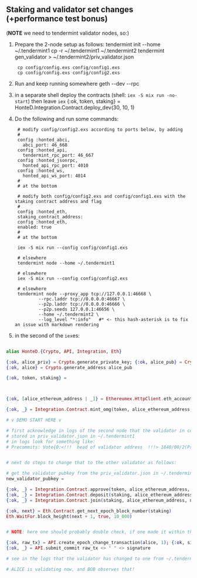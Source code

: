 ## Staking and validator set changes (+performance test bonus)

(**NOTE** we need to tendermint validator nodes, so:)

1. Prepare the 2-node setup as follows:
        tendermint init --home ~/.tendermint1
        cp -r ~/.tendermint1 ~/.tendermint2
        tendermint gen_validator > ~/.tendermint2/priv_validator.json

        cp config/config.exs config/config1.exs
        cp config/config.exs config/config2.exs
2. Run and keep running somewhere
        geth --dev --rpc

2. in a separate shell deploy the contracts (shell: `iex -S mix run -no-start`) then leave `iex`
        {:ok, token, staking} = HonteD.Integration.Contract.deploy_dev(30, 10, 1)
3. Do the following and run some commands:

        # modify config/config2.exs according to ports below, by adding
        #
        config :honted_abci,
          abci_port: 46_668
        config :honted_api,
          tendermint_rpc_port: 46_667
        config :honted_jsonrpc,
          honted_api_rpc_port: 4010
        config :honted_ws,
          honted_api_ws_port: 4014
        #
        # at the bottom

        # modify both config/config2.exs and config/config1.exs with the staking contract address and flag
        #
        config :honted_eth,
        staking_contract_address:
        config :honted_eth,
        enabled: true
        #
        # at the bottom

        iex -S mix run --config config/config1.exs

        # elsewhere
        tendermint node --home ~/.tendermint1

        # elsewhere
        iex -S mix run --config config/config2.exs

        # elsewhere
        tendermint node --proxy_app tcp://127.0.0.1:46668 \
                --rpc.laddr tcp://0.0.0.0:46667 \
                --p2p.laddr tcp://0.0.0.0:46666 \
                --p2p.seeds 127.0.0.1:46656 \
                --home ~/.tendermint2 \
                --log_level "*:info"   #* <- this hash-asterisk is to fix an issue with markdown rendering

7. in the second of the `iex`es:

```elixir

alias HonteD.{Crypto, API, Integration, Eth}

{:ok, alice_priv} = Crypto.generate_private_key; {:ok, alice_pub} = Crypto.generate_public_key alice_priv
{:ok, alice} = Crypto.generate_address alice_pub

{:ok, token, staking} =



{:ok, [alice_ethereum_address | _]} = Ethereumex.HttpClient.eth_accounts()

{:ok, _} = Integration.Contract.mint_omg(token, alice_ethereum_address, 100)

# v DEMO START HERE v

# first acknowledge in logs of the second node that the validator in commits coincides with validator1's address
# stored in priv_validator.json in ~/.tendermint1
# in logs look for something like:
# Precommits: Vote{0:<!!!  head of validator address  !!!> 1840/00/2(Precommit) AE1BD50FC3B3 {/5CF74AD8C951.../}}


# next do steps to change that to the other validator as follows:

# get the validator pubkey from the priv_validator.json in ~/.tendermint2
new_validator_pubkey =

{:ok, _} = Integration.Contract.approve(token, alice_ethereum_address, staking, 100)
{:ok, _} = Integration.Contract.deposit(staking, alice_ethereum_address, 100)
{:ok, _} = Integration.Contract.join(staking, alice_ethereum_address, new_validator_pubkey)

{:ok, next} = Eth.Contract.get_next_epoch_block_number(staking)
Eth.WaitFor.block_height(next + 1, true, 10_000)


# NOTE: here one should probably double check, if one made it within the join-eject window for epoch 1

{:ok, raw_tx} = API.create_epoch_change_transaction(alice, 1); {:ok, signature} = Crypto.sign(raw_tx, alice_priv)
{:ok, _} = API.submit_commit raw_tx <> " " <> signature

# see in the logs that the validator has changed to one from ~/.tendermint2/priv_validator.json, as above

# ALICE is validating now, and BOB observes that!
```

